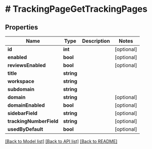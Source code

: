 # # TrackingPageGetTrackingPages

## Properties

Name | Type | Description | Notes
------------ | ------------- | ------------- | -------------
**id** | **int** |  | [optional] 
**enabled** | **bool** |  | [optional] 
**reviewsEnabled** | **bool** |  | [optional] 
**title** | **string** |  | 
**workspace** | **string** |  | 
**subdomain** | **string** |  | 
**domain** | **string** |  | [optional] 
**domainEnabled** | **bool** |  | [optional] 
**sidebarField** | **string** |  | [optional] 
**trackingNumberField** | **string** |  | [optional] 
**usedByDefault** | **bool** |  | [optional] 

[[Back to Model list]](../../README.md#documentation-for-models) [[Back to API list]](../../README.md#documentation-for-api-endpoints) [[Back to README]](../../README.md)


